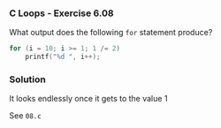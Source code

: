 ### C Loops - Exercise 6.08

What output does the following ```for``` statement produce?

```c
for (i = 10; i >= 1; 1 /= 2)
	printf("%d ", i++);
```

### Solution

It looks endlessly once it gets to the value 1

See ```08.c```
